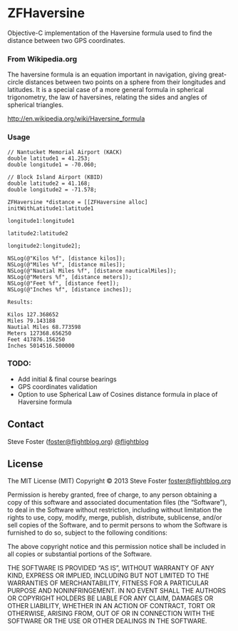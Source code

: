 # ZFHaversine #

Objective-C implementation of the Haversine formula used to find the distance between two GPS coordinates. 

### From Wikipedia.org ###
The haversine formula is an equation important in navigation, giving great-circle distances between two 
points on a sphere from their longitudes and latitudes. It is a special case of a more general formula 
in spherical trigonometry, the law of haversines, relating the sides and angles of spherical triangles.

http://en.wikipedia.org/wiki/Haversine_formula

### Usage ###

    // Nantucket Memorial Airport (KACK)
    double latitude1 = 41.253;
    double longitude1 = -70.060;
    
    // Block Island Airport (KBID)
    double latitude2 = 41.168;
    double longitude2 = -71.578;
    
    ZFHaversine *distance = [[ZFHaversine alloc] initWithLatitude1:latitude1
                                                        longitude1:longitude1
                                                         latitude2:latitude2
                                                        longitude2:longitude2];
    
    NSLog(@"Kilos %f", [distance kilos]);
    NSLog(@"Miles %f", [distance miles]);
    NSLog(@"Nautial Miles %f", [distance nauticalMiles]);
    NSLog(@"Meters %f", [distance meters]);
    NSLog(@"Feet %f", [distance feet]);
    NSLog(@"Inches %f", [distance inches]);

    Results:
	
    Kilos 127.368652
    Miles 79.143188
    Nautial Miles 68.773598
    Meters 127368.656250
    Feet 417876.156250
    Inches 5014516.500000

### TODO:

* Add initial & final course bearings
* GPS coordinates validation
* Option to use Spherical Law of Cosines distance formula in place of Haversine formula

## Contact

Steve Foster (foster@flightblog.org)
[@flightblog](http://twitter.com/flightblog)

## License

The MIT License (MIT)
Copyright © 2013 Steve Foster <foster@flightblog.org>

Permission is hereby granted, free of charge, to any person obtaining a copy of this software and associated documentation files (the “Software”), to deal in the Software without restriction, including without limitation the rights to use, copy, modify, merge, publish, distribute, sublicense, and/or sell copies of the Software, and to permit persons to whom the Software is furnished to do so, subject to the following conditions:

The above copyright notice and this permission notice shall be included in all copies or substantial portions of the Software.

THE SOFTWARE IS PROVIDED “AS IS”, WITHOUT WARRANTY OF ANY KIND, EXPRESS OR IMPLIED, INCLUDING BUT NOT LIMITED TO THE WARRANTIES OF MERCHANTABILITY, FITNESS FOR A PARTICULAR PURPOSE AND NONINFRINGEMENT. IN NO EVENT SHALL THE AUTHORS OR COPYRIGHT HOLDERS BE LIABLE FOR ANY CLAIM, DAMAGES OR OTHER LIABILITY, WHETHER IN AN ACTION OF CONTRACT, TORT OR OTHERWISE, ARISING FROM, OUT OF OR IN CONNECTION WITH THE SOFTWARE OR THE USE OR OTHER DEALINGS IN THE SOFTWARE.

